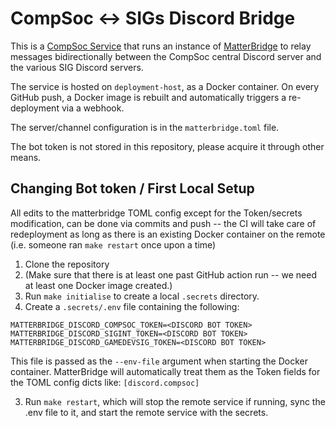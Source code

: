# CompSoc <-> SIGs Discord Bridge

This is a [CompSoc Service](https://github.com/compsoc-edinburgh/deployment) that runs an instance of [MatterBridge](https://github.com/42wim/matterbridge) to relay messages bidirectionally between the CompSoc central Discord server and the various SIG Discord servers.

The service is hosted on `deployment-host`, as a Docker container. On every GitHub push, a Docker image is rebuilt and automatically triggers a re-deployment via a webhook.

The server/channel configuration is in the `matterbridge.toml` file.

The bot token is not stored in this repository, please acquire it through other means.

## Changing Bot token / First Local Setup

All edits to the matterbridge TOML config except for the Token/secrets modification, can be done via commits and push -- the CI will take care of redeployment as long as there is an existing Docker container on the remote (i.e. someone ran `make restart` once upon a time)

1. Clone the repository
2. (Make sure that there is at least one past GitHub action run -- we need at least one Docker image created.)
3. Run `make initialise` to create a local `.secrets` directory.
3. Create a `.secrets/.env` file containing the following:

```
MATTERBRIDGE_DISCORD_COMPSOC_TOKEN=<DISCORD BOT TOKEN>
MATTERBRIDGE_DISCORD_SIGINT_TOKEN=<DISCORD BOT TOKEN>
MATTERBRIDGE_DISCORD_GAMEDEVSIG_TOKEN=<DISCORD BOT TOKEN>
```

This file is passed as the `--env-file` argument when starting the Docker container. MatterBridge will automatically treat them as the Token fields for the TOML config dicts like: `[discord.compsoc]`

3. Run `make restart`, which will stop the remote service if running, sync the .env file to it, and start the remote service with the secrets.

